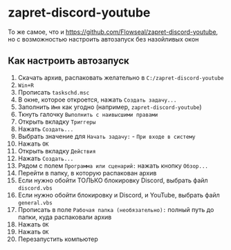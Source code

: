 # zapret-discord-youtube
То же самое, что и https://github.com/Flowseal/zapret-discord-youtube, но с возможностью настроить автозапуск без назойливых окон

## Как настроить автозапуск
1. Скачать архив, распаковать желательно в `C:/zapret-discord-youtube`
1. `Win+R`
2. Прописать `taskschd.msc`
3. В окне, которое откроется, нажать `Создать задачу...`
4. Заполнить `Имя` как угодно (например, `zapret-discord-youtube`)
5. Ткнуть галочку `Выполнить с наивысшими правами`
6. Открыть вкладку `Триггеры`
7. Нажать `Создать...`
8. Выбрать значение для `Начать задачу:` - `При входе в систему`
9. Нажать `ОК`
10. Открыть вкладку `Действия`
11. Нажать `Создать...`
12. Рядом с полем `Программа или сценарий:` нажать кнопку `Обзор...`
13. Перейти в папку, в которую распакован архив
14. Если нужно обойти ТОЛЬКО блокировку Discord, выбрать файл `discord.vbs`
15. Если нужно обойти блокировку и Discord, и YouTube, выбрать файл `general.vbs`
16. Прописать в поле `Рабочая папка (необязательно):` полный путь до папки, куда распаковали архив
17. Нажать `OK`
18. Нажать `OK`
19. Перезапустить компьютер
